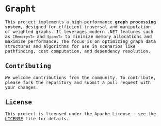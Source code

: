 <samp>

# Grapht

This project implements a high-performance **graph processing system**, designed for efficient traversal 
and manipulation of weighted graphs. It leverages modern .NET features such as `IMemory<T>` and `Span<T>` to minimize 
memory allocations and maximize performance. 
The focus is on optimizing graph data structures and algorithms for use in scenarios like pathfinding, cost computation, 
and dependency resolution.

## Contributing

We welcome contributions from the community. To contribute, please fork the repository and submit a pull request with your changes.

## License

This project is licensed under the Apache License - see the [LICENSE](LICENSE) file for details.

</samp>